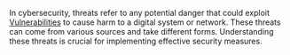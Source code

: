In cybersecurity, threats refer to any potential danger that could exploit [Vulnerabilities](../terms/vulns.md) to cause harm to a digital system or network. These threats can come from various sources and take different forms. Understanding these threats is crucial for implementing effective security measures.


